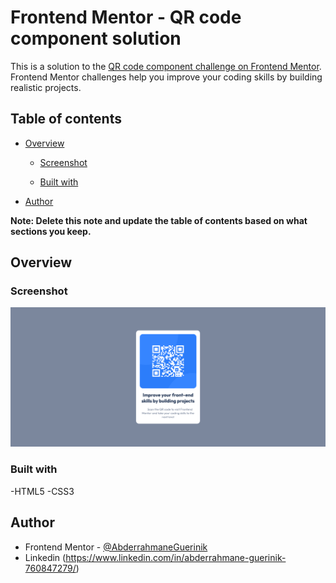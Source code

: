 # Frontend Mentor - QR code component solution

This is a solution to the [QR code component challenge on Frontend Mentor](https://www.frontendmentor.io/challenges/qr-code-component-iux_sIO_H). Frontend Mentor challenges help you improve your coding skills by building realistic projects. 

## Table of contents

- [Overview](#overview)
  - [Screenshot](#screenshot)
  
 
  - [Built with](#built-with)
- [Author](#author)
 

**Note: Delete this note and update the table of contents based on what sections you keep.**

## Overview

### Screenshot

![](ScreenShot.png)



### Built with

 -HTML5
 -CSS3

## Author

- Frontend Mentor - [@AbderrahmaneGuerinik](https://www.frontendmentor.io/profile/AbderrahmaneGuerinik)
- Linkedin (https://www.linkedin.com/in/abderrahmane-guerinik-760847279/)

